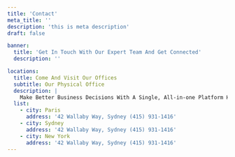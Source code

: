 ```yaml
---
title: 'Contact'
meta_title: ''
description: 'this is meta description'
draft: false

banner:
  title: 'Get In Touch With Our Expert Team And Get Connected'
  description: ''

locations:
  title: Come And Visit Our Offices
  subtitle: Our Physical Office
  description: |
    Make Better Business Decisions With A Single, All-in-one Platform Helps You Plan, Engage, And Analyze Easily. Juggling To Between 8 Tools.
  list:
    - city: Paris
      address: '42 Wallaby Way, Sydney (415) 931-1416'
    - city: Sydney
      address: '42 Wallaby Way, Sydney (415) 931-1416'
    - city: New York
      address: '42 Wallaby Way, Sydney (415) 931-1416'
---
```


